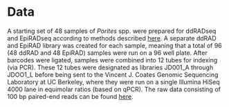 # Data

A starting set of 48 samples of _Porites_ spp. were prepared for ddRADseq and EpiRADseq according to methods described [here](http://onsnetwork.org/jdimond/2016/08/02/rad-sequencing-days-12/). A separate ddRAD and EpiRAD library was created for each sample, meaning that a total of 96 (48 ddRAD and 48 EpiRAD) samples were run on a 96 well plate. After barcodes were ligated, samples were combined into 12 tubes for indexing (via PCR). These 12 tubes were designated as libraries JD001_A through JDOO1_L before being sent to the Vincent J. Coates Genomic Sequencing Laboratory at UC Berkeley, where they were run on a single Illumina HiSeq 4000 lane in equimolar ratios (based on qPCR). The raw data consisting of 100 bp paired-end reads can be found [here](http://owl.fish.washington.edu/nightingales/Porites_spp/).
